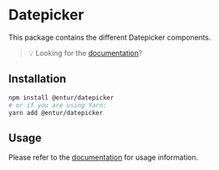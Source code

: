 # Datepicker

This package contains the different Datepicker components.

> 💡 Looking for the [documentation](https://design.entur.org/komponenter/skjemaelementer/datepicker)?

## Installation

```sh
npm install @entur/datepicker
# or if you are using Yarn:
yarn add @entur/datepicker
```

## Usage

Please refer to the [documentation](https://design.entur.org/komponenter/skjemaelementer/datepicker) for usage information.
